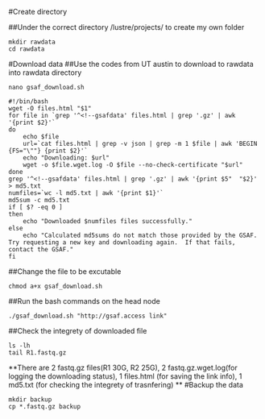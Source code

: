 #Create directory

##Under the correct directory /lustre/projects/ to create my own folder 
```
mkdir rawdata
cd rawdata
```
#Download data
##Use the codes from UT austin to download to rawdata into rawdata directory

```
nano gsaf_download.sh

#!/bin/bash
wget -O files.html "$1"
for file in `grep '^<!--gsafdata' files.html | grep '.gz' | awk '{print $2}'`
do
    echo $file
    url=`cat files.html | grep -v json | grep -m 1 $file | awk 'BEGIN {FS="\""} {print $2}'`
    echo "Downloading: $url"
    wget -o $file.wget.log -O $file --no-check-certificate "$url"
done
grep '^<!--gsafdata' files.html | grep '.gz' | awk '{print $5"  "$2}' > md5.txt
numfiles=`wc -l md5.txt | awk '{print $1}'`
md5sum -c md5.txt
if [ $? -eq 0 ]
then
    echo "Downloaded $numfiles files successfully."
else
    echo "Calculated md5sums do not match those provided by the GSAF.  Try requesting a new key and downloading again.  If that fails, contact the GSAF."
fi
```
##Change the file to be excutable
~~~
chmod a+x gsaf_download.sh
~~~
##Run the bash commands on the head node
~~~
./gsaf_download.sh "http://gsaf.access link"
~~~
##Check the integrety of downloaded file
```
ls -lh
tail R1.fastq.gz

```
**There are 
2 fastq.gz files(R1 30G, R2 25G), 
2 fastq.gz.wget.log(for logging the downloading status),
1 files.html (for saving the link info), 
1 md5.txt (for checking the integrety of trasnfering) 
**
#Backup the data
```
mkdir backup
cp *.fastq.gz backup
```


